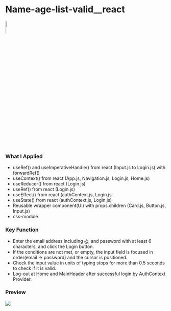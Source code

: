 # Name-age-list-valid__react

<a href="#"><img width="10%" src="https://img.shields.io/badge/React-005FED?style=flat-square&logo=React&logoColor=white"/></a>

### What I Applied
- useRef() and useImperativeHandle() from react (Input.js to Login.js) with forwardRef()
- useContext() from react (App.js, Navigation.js, Login.js, Home.js)
- useReducer() from react (Login.js)
- useRef() from react (Login.js)
- useEffect() from react (authContext.js, Login.js
- useState() from react (authContext.js, Login.js)
- Reusable wrapper component(UI) with props.children (Card.js, Button.js, Input.js)
- css-module

### Key Function
- Enter the email address including @, and password with at least 6 characters, and click the Login button.
- If the conditions are not met, or empty, the input field is focused in order(email -> password) and the cursor is positioned.
- Check the input value in units of typing stops for more than 0.5 seconds to check if it is valid.
- Log-out at Home and MainHeader after successful login by AuthContext Provider. 

### Preview
<a href="#"><img src="https://user-images.githubusercontent.com/84049077/163940609-114a310a-f8f1-4b86-a2a3-e356bda23f71.gif"/></a>
